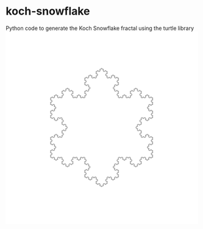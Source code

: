 # koch-snowflake
Python code to generate the Koch Snowflake fractal using the turtle library
![Koch Flake](./koch_flake.svg)

